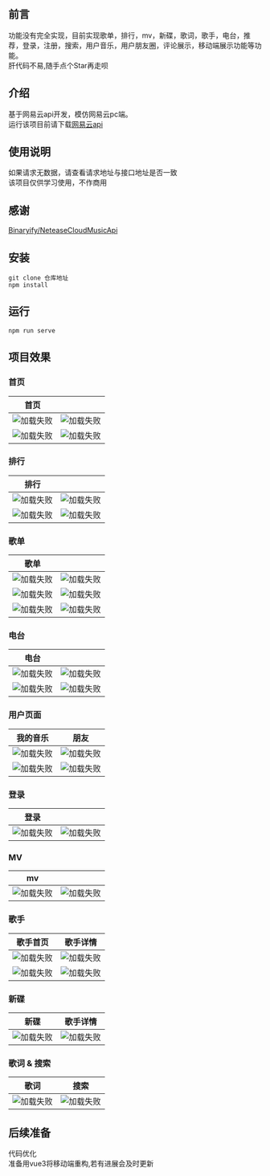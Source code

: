 ## 前言
功能没有完全实现，目前实现歌单，排行，mv，新碟，歌词，歌手，电台，推荐，登录，注册，搜索，用户音乐，用户朋友圈，评论展示，移动端展示功能等功能。<br>
肝代码不易,随手点个Star再走呗
## 介绍
基于网易云api开发，模仿网易云pc端。<br>
运行该项目前请下载[网易云api](https://github.com/Binaryify/NeteaseCloudMusicApi)
## 使用说明
如果请求无数据，请查看请求地址与接口地址是否一致<br>
该项目仅供学习使用，不作商用
## 感谢
[Binaryify/NeteaseCloudMusicApi](https://github.com/Binaryify/NeteaseCloudMusicApi)
## 安装

```
git clone 仓库地址
npm install
```
## 运行
```
npm run serve
```
## 项目效果
### 首页
| 首页 |  |
| --- | --- | 
|![加载失败](./img/%E9%A6%96%E9%A1%B5%E6%88%AA%E5%9B%BE1.png "首页") |  ![加载失败](./img/%E9%A6%96%E9%A1%B5%E6%88%AA%E5%9B%BE2.png "首页")|
| ![加载失败](./img/%E9%A6%96%E9%A1%B53.png "首页") | ![加载失败](./img/%E9%A6%96%E9%A1%B5%E5%8A%A8%E6%80%81%E5%9B%BE.gif "首页") |  
### 排行  
| 排行 |  |
| --- | --- |
|![加载失败](./img/%E6%8E%92%E8%A1%8C1.png "排行")| ![加载失败](./img/%E6%8E%92%E8%A1%8C1.png "排行")|  
|![加载失败](./img/%E6%8E%92%E8%A1%8C%E8%AF%84%E8%AE%BA.png "排行")|![加载失败](./img/%E6%8E%92%E8%A1%8C%E5%8A%A8%E6%80%81%E5%9B%BE.gif "排行")|
### 歌单
| 歌单 |  |
| --- | --- |
|![加载失败](./img/%E6%AD%8C%E5%8D%951.png "歌单首页")| ![加载失败](./img/%E6%AD%8C%E5%8D%952.png "歌单首页")|  
|![加载失败](./img/%E6%AD%8C%E5%8D%95%E8%AF%A6%E6%83%851.png "歌单详情")|![加载失败](./img/%E6%AD%8C%E5%8D%95%E8%AF%A6%E6%83%852.png "歌单详情")|
|![加载失败](./img/%E6%AD%8C%E5%8D%95%E9%A6%96%E9%A1%B5%E5%8A%A8%E6%80%81%E5%9B%BE.gif "歌单首页动态图")|![加载失败](./img/%E6%AD%8C%E5%8D%95%E8%AF%A6%E6%83%85%E5%8A%A8%E6%80%81%E5%9B%BE.gif "歌单详情动态图")|
### 电台
| 电台 |  |
| --- | --- |
|![加载失败](./img/%E7%94%B5%E5%8F%B0.png "电台首页")| ![加载失败](./img/%E7%94%B5%E5%8F%B02.png "电台首页")|  
|![加载失败](./img/%E7%94%B5%E5%8F%B0%E8%AF%A6%E6%83%85.png "排行")|![加载失败](./img/%E7%94%B5%E5%8F%B0%E5%8A%A8%E6%80%81%E5%9B%BE.gif "电台动态图")|
### 用户页面
|我的音乐 |朋友  |
| --- | --- |
|![加载失败](./img/%E6%88%91%E7%9A%84%E9%9F%B3%E4%B9%90.png "我的音乐")| ![加载失败](./img/%E6%9C%8B%E5%8F%8B%E5%9C%88.png "朋友圈")|  
|![加载失败](./img/%E6%88%91%E7%9A%84%E9%9F%B3%E4%B9%90%E5%8A%A8%E6%80%81%E5%9B%BE.gif "我的音乐动态图")|![加载失败](./img/%E6%9C%8B%E5%8F%8B%E5%9C%88.gif "朋友圈动态图")|
### 登录
| 登录|  |
| --- | --- |
|![加载失败](./img/%E7%99%BB%E5%BD%95.png "二维码登录")| ![加载失败](./img/%E7%99%BB%E5%BD%95%E9%AA%8C%E8%AF%81%E7%A0%81.png "验证码登录")|  
### MV
| mv|  |
| --- | --- |
|![加载失败](./img/mv.png "mv")| ![加载失败](./img/mv%E5%8A%A8%E6%80%81.gif "mv")|  
### 歌手
| 歌手首页| 歌手详情 |
| --- | --- |
|![加载失败](./img/%E6%AD%8C%E6%89%8B.png "歌手首页")| ![加载失败](./img/%E6%AD%8C%E6%89%8B%E8%AF%A6%E6%83%85.png "歌手详情")|  
|![加载失败](./img/%E6%AD%8C%E6%89%8B%E9%A6%96%E9%A1%B5%E5%8A%A8%E6%80%81%E5%9B%BE.gif "二维码登录")| ![加载失败](./img/%E6%AD%8C%E6%89%8B%E8%AF%A6%E6%83%85%E5%8A%A8%E6%80%81%E5%9B%BE.gif "歌手详情动态图")|  
### 新碟
|新碟| 歌手详情 |
| --- | --- |
|![加载失败](./img/%E6%96%B0%E7%A2%9F.png "新碟")| ![加载失败](./img/%E6%96%B0%E7%A2%9F%E8%AF%A6%E6%83%85%E3%80%81.png "新碟详情")|  
### 歌词 & 搜索
|歌词| 搜索 |
| --- | --- |
|![加载失败](./img/%E6%AD%8C%E8%AF%8D.gif "歌词页")| ![加载失败](./img/%E6%90%9C%E7%B4%A2.gif "搜索页")|  
## 后续准备
代码优化<br>
准备用vue3将移动端重构,若有进展会及时更新


